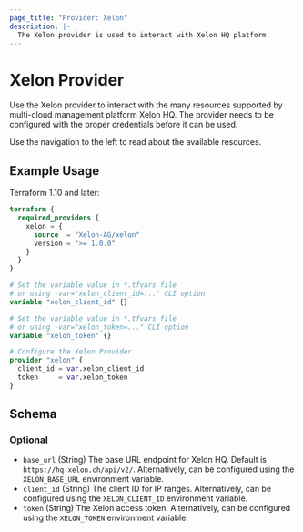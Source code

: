 ```yaml
---
page_title: "Provider: Xelon"
description: |-
  The Xelon provider is used to interact with Xelon HQ platform.
---
```


# Xelon Provider

Use the Xelon provider to interact with the many resources supported by
multi-cloud management platform Xelon HQ. The provider needs to be configured
with the proper credentials before it can be used.

Use the navigation to the left to read about the available resources.

## Example Usage

Terraform 1.10 and later:

```terraform
terraform {
  required_providers {
    xelon = {
      source  = "Xelon-AG/xelon"
      version = ">= 1.0.0"
    }
  }
}

# Set the variable value in *.tfvars file
# or using -var="xelon_client_id=..." CLI option
variable "xelon_client_id" {}

# Set the variable value in *.tfvars file
# or using -var="xelon_token=..." CLI option
variable "xelon_token" {}

# Configure the Xelon Provider
provider "xelon" {
  client_id = var.xelon_client_id
  token     = var.xelon_token
}
```

<!-- schema generated by tfplugindocs -->
## Schema

### Optional

- `base_url` (String) The base URL endpoint for Xelon HQ. Default is `https://hq.xelon.ch/api/v2/`. Alternatively, can be configured using the `XELON_BASE_URL` environment variable.
- `client_id` (String) The client ID for IP ranges. Alternatively, can be configured using the `XELON_CLIENT_ID` environment variable.
- `token` (String) The Xelon access token. Alternatively, can be configured using the `XELON_TOKEN` environment variable.
